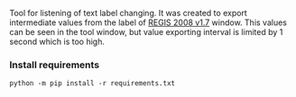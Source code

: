 Tool for listening of text label changing. It was created to export intermediate values from the label of [REGIS 2008 v1.7](https://zaoeuromix.ru/regis-2008.html) window. This values can be seen in the tool window, but value exporting interval is limited by 1 second which is too high.

### Install requirements
    python -m pip install -r requirements.txt
